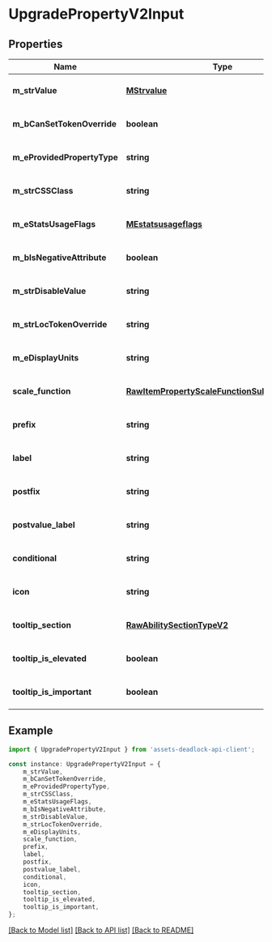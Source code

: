 # UpgradePropertyV2Input


## Properties

Name | Type | Description | Notes
------------ | ------------- | ------------- | -------------
**m_strValue** | [**MStrvalue**](MStrvalue.md) |  | [optional] [default to undefined]
**m_bCanSetTokenOverride** | **boolean** |  | [optional] [default to undefined]
**m_eProvidedPropertyType** | **string** |  | [optional] [default to undefined]
**m_strCSSClass** | **string** |  | [optional] [default to undefined]
**m_eStatsUsageFlags** | [**MEstatsusageflags**](MEstatsusageflags.md) |  | [optional] [default to undefined]
**m_bIsNegativeAttribute** | **boolean** |  | [optional] [default to undefined]
**m_strDisableValue** | **string** |  | [optional] [default to undefined]
**m_strLocTokenOverride** | **string** |  | [optional] [default to undefined]
**m_eDisplayUnits** | **string** |  | [optional] [default to undefined]
**scale_function** | [**RawItemPropertyScaleFunctionSubclassV2Input**](RawItemPropertyScaleFunctionSubclassV2Input.md) |  | [optional] [default to undefined]
**prefix** | **string** |  | [optional] [default to undefined]
**label** | **string** |  | [optional] [default to undefined]
**postfix** | **string** |  | [optional] [default to undefined]
**postvalue_label** | **string** |  | [optional] [default to undefined]
**conditional** | **string** |  | [optional] [default to undefined]
**icon** | **string** |  | [optional] [default to undefined]
**tooltip_section** | [**RawAbilitySectionTypeV2**](RawAbilitySectionTypeV2.md) |  | [optional] [default to undefined]
**tooltip_is_elevated** | **boolean** |  | [optional] [default to undefined]
**tooltip_is_important** | **boolean** |  | [optional] [default to undefined]

## Example

```typescript
import { UpgradePropertyV2Input } from 'assets-deadlock-api-client';

const instance: UpgradePropertyV2Input = {
    m_strValue,
    m_bCanSetTokenOverride,
    m_eProvidedPropertyType,
    m_strCSSClass,
    m_eStatsUsageFlags,
    m_bIsNegativeAttribute,
    m_strDisableValue,
    m_strLocTokenOverride,
    m_eDisplayUnits,
    scale_function,
    prefix,
    label,
    postfix,
    postvalue_label,
    conditional,
    icon,
    tooltip_section,
    tooltip_is_elevated,
    tooltip_is_important,
};
```

[[Back to Model list]](../README.md#documentation-for-models) [[Back to API list]](../README.md#documentation-for-api-endpoints) [[Back to README]](../README.md)
